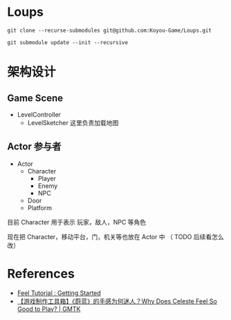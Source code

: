 # Loups

```
git clone --recurse-submodules git@github.com:Koyou-Game/Loups.git

git submodule update --init --recursive
```

# 架构设计

## Game Scene

- LevelController
    - LevelSketcher 这里负责加载地图

## Actor 参与者

- Actor
    - Character
        - Player
        - Enemy
        - NPC
    - Door
    - Platform

目前 Character 用于表示 玩家，敌人，NPC 等角色

现在把 Character，移动平台，门，机关等也放在 Actor 中 （ TODO 后续看怎么改）

# References

- [Feel Tutorial : Getting Started](https://www.youtube.com/watch?v=gK_7etknD4k)
- [【游戏制作工具箱】《蔚蓝》的手感为何迷人？Why Does Celeste Feel So Good to Play? | GMTK](https://www.bilibili.com/video/BV1M441197sr/?vd_source=b807ccf169a694309e37fab12df98df9)